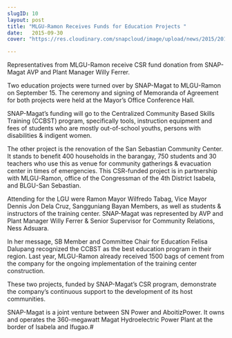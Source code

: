 ```yaml
---
slugID: 10
layout: post
title: "MLGU-Ramon Receives Funds for Education Projects "
date:   2015-09-30 
cover: "https://res.cloudinary.com/snapcloud/image/upload/news/2015/2015-10-snap.jpg"

---
```

Representatives from MLGU-Ramon receive CSR fund donation from SNAP-Magat AVP and Plant Manager Willy Ferrer. 


Two education projects were turned over by SNAP-Magat to MLGU-Ramon on September 15.  The ceremony and signing of Memoranda of Agreement for both projects were held at the Mayor’s Office Conference Hall.


SNAP-Magat’s funding will go to the Centralized Community Based Skills Training (CCBST) program, specifically tools, instruction equipment and fees of students who are mostly out-of-school youths, persons with disabilities & indigent women.


The other project is the renovation of the San Sebastian Community Center. It stands to benefit 400 households in the barangay, 750 students and 30 teachers who use this as venue for community gatherings & evacuation center in times of emergencies. This CSR-funded project is in partnership with MLGU-Ramon, office of the Congressman of the 4th District Isabela, and BLGU-San Sebastian. 


Attending for the LGU were Ramon Mayor Wilfredo Tabag, Vice Mayor Dennis Jon Dela Cruz, Sangguniang Bayan Members, as well as students & instructors of the training center. SNAP-Magat was represented by AVP and Plant Manager Willy Ferrer & Senior Supervisor for Community Relations, Ness Adsuara. 


In her message, SB Member and Committee Chair for Education Felisa Dalupang recognized the CCBST as the best education program in their region. Last year, MLGU-Ramon already received 1500 bags of cement from the company for the ongoing implementation of the training center construction. 


These two projects, funded by SNAP-Magat’s CSR program, demonstrate the company’s continuous support to the development of its host communities.


SNAP-Magat is a joint venture between SN Power and AboitizPower. It owns and operates the 360-megawatt Magat Hydroelectric Power Plant at the border of Isabela and Ifugao.#
